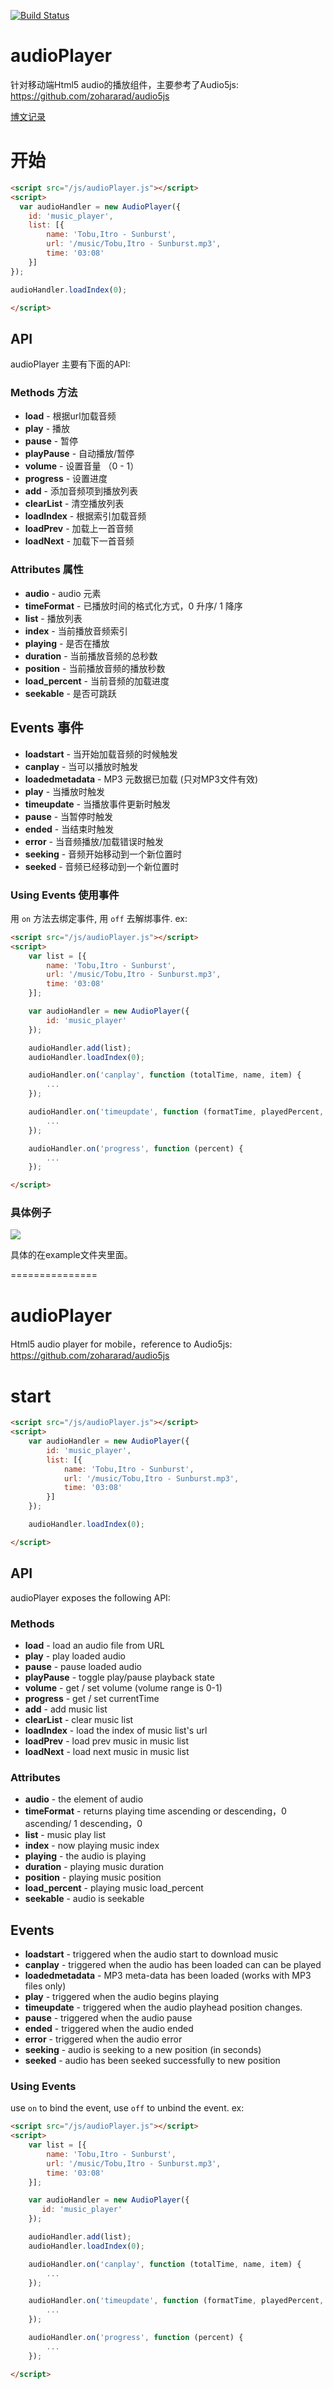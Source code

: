 [![Build Status](https://travis-ci.org/cirplan/audioPlayer.svg?branch=master)](https://travis-ci.org/cirplan/audioPlayer)

# audioPlayer
针对移动端Html5 audio的播放组件，主要参考了Audio5js: https://github.com/zohararad/audio5js

[博文记录](http://jeffdeng.me/web/2015/11/30/html5-audio.html)

# 开始

```html
<script src="/js/audioPlayer.js"></script>
<script>
  var audioHandler = new AudioPlayer({
    id: 'music_player',
    list: [{
        name: 'Tobu,Itro - Sunburst',
        url: '/music/Tobu,Itro - Sunburst.mp3',
        time: '03:08'
    }]
});

audioHandler.loadIndex(0);

</script>
```

## API

audioPlayer 主要有下面的API:

### Methods 方法

* **load** - 根据url加载音频
* **play** - 播放
* **pause** - 暂停
* **playPause** - 自动播放/暂停
* **volume** - 设置音量 （0 - 1）
* **progress** - 设置进度
* **add** - 添加音频项到播放列表
* **clearList** - 清空播放列表
* **loadIndex** - 根据索引加载音频
* **loadPrev** - 加载上一首音频
* **loadNext** - 加载下一首音频

### Attributes 属性

* **audio** - audio 元素
* **timeFormat** - 已播放时间的格式化方式，0 升序/ 1 降序
* **list** - 播放列表
* **index** - 当前播放音频索引
* **playing** - 是否在播放
* **duration** - 当前播放音频的总秒数
* **position** - 当前播放音频的播放秒数
* **load_percent** - 当前音频的加载进度
* **seekable** - 是否可跳跃

## Events 事件

* **loadstart** - 当开始加载音频的时候触发
* **canplay** - 当可以播放时触发
* **loadedmetadata** - MP3 元数据已加载 (只对MP3文件有效)
* **play** - 当播放时触发
* **timeupdate** - 当播放事件更新时触发
* **pause** - 当暂停时触发
* **ended** - 当结束时触发
* **error** - 当音频播放/加载错误时触发
* **seeking** - 音频开始移动到一个新位置时
* **seeked** - 音频已经移动到一个新位置时

### Using Events 使用事件

用 `on` 方法去绑定事件, 用 `off` 去解绑事件. ex:

```html
<script src="/js/audioPlayer.js"></script>
<script>
    var list = [{
        name: 'Tobu,Itro - Sunburst',
        url: '/music/Tobu,Itro - Sunburst.mp3',
        time: '03:08'
    }];

    var audioHandler = new AudioPlayer({
        id: 'music_player'
    });

    audioHandler.add(list);
    audioHandler.loadIndex(0);

    audioHandler.on('canplay', function (totalTime, name, item) {
        ...
    });

    audioHandler.on('timeupdate', function (formatTime, playedPercent, position, duration) {
        ...
    });

    audioHandler.on('progress', function (percent) {
        ...
    });

</script>
```
### 具体例子

![](/images/audio1.gif)

具体的在example文件夹里面。

===============

# audioPlayer
Html5 audio player for mobile，reference to Audio5js: https://github.com/zohararad/audio5js

# start

```html
<script src="/js/audioPlayer.js"></script>
<script>
	var audioHandler = new AudioPlayer({
        id: 'music_player',
        list: [{
			name: 'Tobu,Itro - Sunburst',
			url: '/music/Tobu,Itro - Sunburst.mp3',
			time: '03:08'
		}]
    });

    audioHandler.loadIndex(0);

</script>
```

## API

audioPlayer exposes the following API:

### Methods

* **load** - load an audio file from URL
* **play** - play loaded audio
* **pause** - pause loaded audio
* **playPause** - toggle play/pause playback state
* **volume** - get / set volume (volume range is 0-1)
* **progress** - get / set currentTime
* **add** - add music list
* **clearList** - clear music list
* **loadIndex** - load the index of music list's url
* **loadPrev** - load prev music in music list
* **loadNext** - load next music in music list

### Attributes

* **audio** - the element of audio
* **timeFormat** - returns playing time ascending or descending，0 ascending/ 1 descending，0
* **list** - music play list
* **index** - now playing music index 
* **playing** - the audio is playing 
* **duration** - playing music duration
* **position** - playing music position
* **load_percent** - playing music load_percent
* **seekable** - audio is seekable

## Events

* **loadstart** - triggered when the audio start to download music
* **canplay** - triggered when the audio has been loaded can can be played
* **loadedmetadata** - MP3 meta-data has been loaded (works with MP3 files only)
* **play** - triggered when the audio begins playing
* **timeupdate** - triggered when the audio playhead position changes.
* **pause** - triggered when the audio pause
* **ended** - triggered when the audio ended
* **error** - triggered when the audio error
* **seeking** - audio is seeking to a new position (in seconds)
* **seeked** - audio has been seeked successfully to new position

### Using Events

use `on` to bind the event, use `off` to unbind the event. ex:

```html
<script src="/js/audioPlayer.js"></script>
<script>
    var list = [{
        name: 'Tobu,Itro - Sunburst',
        url: '/music/Tobu,Itro - Sunburst.mp3',
        time: '03:08'
    }];

    var audioHandler = new AudioPlayer({
       id: 'music_player'
    });

    audioHandler.add(list);
    audioHandler.loadIndex(0);

    audioHandler.on('canplay', function (totalTime, name, item) {
        ...
    });

    audioHandler.on('timeupdate', function (formatTime, playedPercent, position, duration) {
        ...
    });

    audioHandler.on('progress', function (percent) {
        ...
    });

</script>
```




